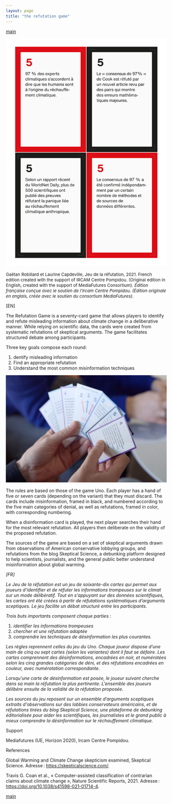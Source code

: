 ```yaml
---
layout: page
title: "the refutation game"
---
```


[main](README.md)

![the refutation game](img/gaetan-robillard-the-refutation-game.png)

<span style="font-size:10pt">Gaëtan Robillard et Laurine Capdeville, Jeu de la réfutation, 2021. French edition created with the support of IRCAM Centre Pompidou. (Original edition in English, created with the support of MediaFutures Consortium). *Édition française conçue avec le soutien de l'Ircam Centre Pompidou. (Édition originale en anglais, créée avec le soutien du consortium MediaFutures)*.</span>

[EN]

The Refutation Game is a seventy-card game that allows players to identify and refute misleading information about climate change in a deliberative manner. While relying on scientific data, the cards were created from systematic refutations of skeptical arguments. The game facilitates structured debate among participants.

Three key goals compose each round:

1. dentify misleading information
2. Find an appropriate refutation
3. Understand the most common misinformation techniques

![the refutation game](img/gaetan-robillard-the-refutation-game-le-jeu-de-la-refutation-3.jpg)

The rules are based on those of the game Uno. Each player has a hand of five or seven cards (depending on the variant) that they must discard. The cards include misinformation, framed in black, and numbered according to the five main categories of denial, as well as refutations, framed in color, with corresponding numbering.

When a disinformation card is played, the next player searches their hand for the most relevant refutation. All players then deliberate on the validity of the proposed refutation.

The sources of the game are based on a set of skeptical arguments drawn from observations of American conservative lobbying groups, and refutations from the blog Skeptical Science, a debunking platform designed to help scientists, journalists, and the general public better understand misinformation about global warming.

*[FR]*

*Le Jeu de la réfutation est un jeu de soixante-dix cartes qui permet aux joueurs d'identifier et de réfuter les informations trompeuses sur le climat sur un mode délibératif. Tout en s'appuyant sur des données scientifiques, les cartes ont été créées à partir de réfutations systématiques d’arguments sceptiques. Le jeu facilite un débat structuré entre les participants.*

*Trois buts importants composent chaque parties :*

1. *identifier les informations trompeuses*
2. *chercher et une réfutation adaptée*
3. *comprendre les techniques de désinformation les plus courantes.*

*Les règles reprennent celles du jeu du Uno. Chaque joueur dispose d’une main de cinq ou sept cartes (selon les variantes) dont il faut se défaire. Les cartes comprennent des désinformations, encadrées en noir, et numérotées selon les cinq grandes catégories de déni, et des réfutations encadrées en couleur, avec numérotation correspondante.*

*Lorsqu’une carte de désinformation est posée, le joueur suivant cherche dans sa main la réfutation la plus pertinente. L'ensemble des joueurs délibère ensuite de la validité de la réfutation proposée.*

*Les sources du jeu reposent sur un ensemble d’arguments sceptiques extraits d'observations sur des lobbies conservateurs américains, et de réfutations tirées du blog Skeptical Science, une plateforme de debunking éditorialisée pour aider les scientifiques, les journalistes et le grand public à mieux comprendre la désinformation sur le réchauffement climatique.*

<!-- Les 5 grandes formes de déni :

1. il n’y a pas de réchauffement climatique
2. ce n’est pas nous
3. ce n’est pas grave
4. les solutions n’y feront rien
5. la science n’est pas fiable -->

<!-- ![the refutation game](img/gaetan-robillard-the-refutation-game-le-jeu-de-la-refutation-1.jpg) -->

Support

Mediafutures (UE, Horizon 2020), Ircam Centre Pompidou.

References

Global Warming and Climate Change skepticism examined, Skeptical Science. Adresse : https://skepticalscience.com/.

Travis G. Coan et al., « Computer-assisted classification of contrarian claims about climate change », Nature Scientific Reports, 2021. Adresse : https://doi.org/10.1038/s41598-021-01714-4.

[main](README.md)

